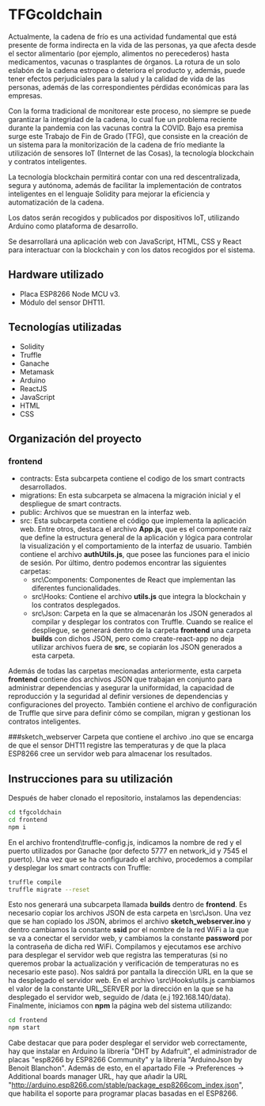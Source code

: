 # **TFGcoldchain**
 Actualmente, la cadena de frío es una actividad fundamental que está presente de forma indirecta en la vida de las personas, ya que afecta desde el sector alimentario (por ejemplo, alimentos no perecederos) hasta medicamentos, vacunas o trasplantes de órganos. La rotura de un solo eslabón de la cadena estropea o deteriora el producto y, además, puede tener efectos perjudiciales para la salud y la calidad de vida de las personas, además de las correspondientes pérdidas económicas para las empresas.
  
  Con la forma tradicional de monitorear este proceso, no siempre se puede garantizar la integridad de la cadena, lo cual fue un problema reciente durante la pandemia con las vacunas contra la COVID. Bajo esa premisa surge este Trabajo de Fin de Grado (TFG), que consiste en la creación de un sistema para la monitorización de la cadena de frío mediante la utilización de sensores IoT (Internet de las Cosas), la tecnología blockchain y contratos inteligentes.
  
  La tecnología blockchain permitirá contar con una red descentralizada, segura y autónoma, además de facilitar la implementación de contratos inteligentes en el lenguaje Solidity para mejorar la eficiencia y automatización de la cadena.

  Los datos serán recogidos y publicados por dispositivos IoT, utilizando Arduino como plataforma de desarrollo.

  Se desarrollará una aplicación web con JavaScript, HTML, CSS y React para interactuar con la blockchain y con los datos recogidos por el sistema.

## **Hardware utilizado**
- Placa ESP8266 Node MCU v3.
- Módulo del sensor DHT11.

## **Tecnologías utilizadas**
- Solidity
- Truffle
- Ganache
- Metamask
- Arduino
- ReactJS
- JavaScript
- HTML
- CSS


## **Organización del proyecto**
 ### frontend
  - contracts: Esta subcarpeta contiene el codigo de los smart contracts desarrollados.
  - migrations: En esta subcarpeta se almacena la migración inicial y el despliegue de smart contracts.
  - public: Archivos que se muestran en la interfaz web.
  - src: Esta subcarpeta contiene el código que implementa la aplicación web. Entre otros, destaca el archivo **App.js**, que es el componente raíz que define la estructura general de la aplicación y lógica para controlar la visualización y el comportamiento de la interfaz de usuario. También contiene el archivo **authUtils.js**, que posee las funciones para el inicio de sesión. Por último, dentro podemos encontrar las siguientes carpetas:
     - src\Components: Componentes de React que implementan las diferentes funcionalidades.
     - src\Hooks: Contiene el archivo **utils.js** que integra la blockchain y los contratos desplegados.
     - src\Json: Carpeta en la que se almacenarán los JSON generados al compilar y desplegar los contratos con Truffle. Cuando se realice el despliegue, se generará dentro de la carpeta **frontend** una carpeta **builds** con dichos JSON, pero como create-react-app no deja utilizar archivos fuera de **src**, se copiarán los JSON generados a esta carpeta.
   
  Además de todas las carpetas mecionadas anteriormente, esta carpeta **frontend** contiene dos archivos JSON que trabajan en conjunto para administrar dependencias y asegurar la uniformidad, la capacidad de reproducción y la seguridad al definir versiones de dependencias y configuraciones del proyecto. También contiene el archivo de configuración de Truffle que sirve para definir cómo se compilan, migran y gestionan los contratos inteligentes.

  ###sketch_webserver
  Carpeta que contiene el archivo .ino que se encarga de que el sensor DHT11 registre las temperaturas y de que la placa ESP8266 cree un servidor web para almacenar los resultados.

 ## Instrucciones para su utilización
 Después de haber clonado el repositorio, instalamos las dependencias:
 ```sh
cd tfgcoldchain
cd frontend
npm i
```
En el archivo frontend\truffle-config.js, indicamos la nombre de red y el puerto utilizados por Ganache (por defecto 5777 en network_id y 7545 el puerto).
Una vez que se ha configurado el archivo, procedemos a compilar y desplegar los smart contracts con Truffle:
```sh
truffle compile
truffle migrate --reset
```
Esto nos generará una subcarpeta llamada **builds** dentro de **frontend**. Es necesario copiar los archivos JSON de esta carpeta en \src\Json.
Una vez que se han copiado los JSON, abrimos el archivo **sketch_webserver.ino** y dentro cambiamos la constante **ssid** por el nombre de la red WiFi a la que se va a conectar el servidor web, y cambiamos la constante **password** por la contraseña de dicha red WiFi.
Compilamos y ejecutamos ese archivo para desplegar el servidor web que registra las temperaturas (si no queremos probar la actualización y verificación de temperaturas no es necesario este paso). Nos saldrá por pantalla la dirección URL en la que se ha desplegado el servidor web.
En el archivo \src\Hooks\utils.js cambiamos el valor de la constante URL_SERVER por la dirección en la que se ha desplegado el servidor web, seguido de /data (e.j 192.168.140/data).
Finalmente, iniciamos con **npm** la página web del sistema utilizando:
```sh
cd frontend
npm start
```

Cabe destacar que para poder desplegar el servidor web correctamente, hay que instalar en Arduino la librería "DHT by Adafruit", el administrador de placas "esp8266 by ESP8266 Community" y la librería "ArduinoJson by Benoit Blanchon". Además de esto, en el apartado File -> Preferences -> Additional boards manager URL, hay que añadir la URL "http://arduino.esp8266.com/stable/package_esp8266com_index.json", que habilita el soporte para programar placas basadas en el ESP8266.
    
